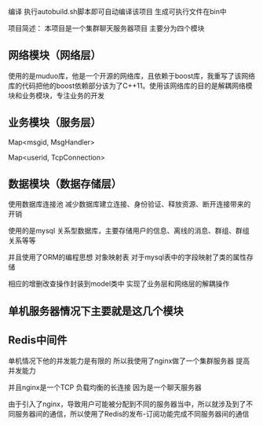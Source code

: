 编译 执行autobuild.sh脚本即可自动编译该项目 生成可执行文件在bin中

项目简述：
本项目是一个集群聊天服务器项目 主要分为四个模块

## 网络模块（网络层）

使用的是muduo库，他是一个开源的网络库，且依赖于boost库，我重写了该网络库的代码把他的boost依赖部分该为了C++11。使用该网络库的目的是解耦网络模块和业务模块，专注业务的开发

## 业务模块（服务层）

Map<msgid, MsgHandler> 

Map<userid, TcpConnection>

## 数据模块（数据存储层）

使用数据库连接池 减少数据库建立连接、身份验证、释放资源、断开连接带来的开销

使用的是mysql 关系型数据库，主要存储用户的信息、离线的消息、群组、群组关系等等

并且使用了ORM的编程思想 对象映射表 对于mysql表中的字段映射了类的属性存储

相应的增删改查操作封装到model类中 实现了业务层和网络层的解耦操作

## 单机服务器情况下主要就是这几个模块

## Redis中间件

单机情况下他的并发能力是有限的 所以我使用了nginx做了一个集群服务器 提高并发能力

并且nginx是一个TCP 负载均衡的长连接 因为是一个聊天服务器

由于引入了nginx，导致用户可能被分配到不同的服务器当中，所以就涉及到了不同服务器间的通信，所以使用了Redis的发布-订阅功能完成不同服务器间的通信
